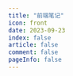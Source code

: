 ```yaml
---
title: "前端笔记"
icon: front
date: 2023-09-23
index: false
article: false
comment: false
pageInfo: false
---
```

<AutoCatalog />